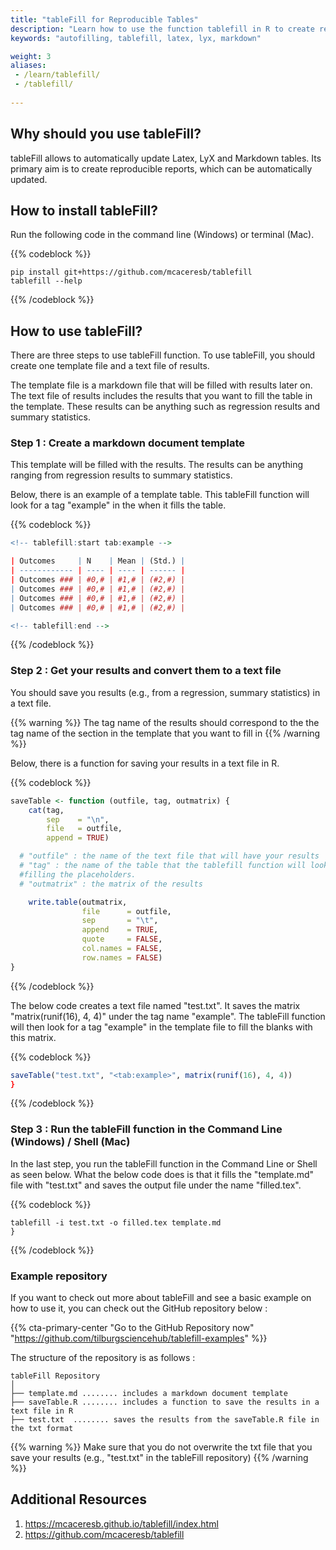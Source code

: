 ```yaml
---
title: "tableFill for Reproducible Tables"
description: "Learn how to use the function tablefill in R to create reproducible tables and autofill values."
keywords: "autofilling, tablefill, latex, lyx, markdown"

weight: 3
aliases:
 - /learn/tablefill/
 - /tablefill/
 
---
```


## Why should you use tableFill?

tableFill allows to automatically update Latex, LyX and Markdown tables. Its primary aim is to create reproducible reports, which can be automatically updated.

## How to install tableFill?
Run the following code in the command line (Windows) or terminal (Mac).

{{% codeblock %}}
```shell script
pip install git+https://github.com/mcaceresb/tablefill
tablefill --help
```
{{% /codeblock %}}

## How to use tableFill?
There are three steps to use tableFill function. To use tableFill, you should create one template file and a text file of results.

The template file is a markdown file that will be filled with results later on. The text file of results includes the results that you want to fill the table in the template. These results can be anything such as regression results and summary statistics.

### Step 1 : Create a markdown document template
This template will be filled with the results. The results can be anything ranging from regression results to summary statistics.

Below, there is an example of a template table. This tableFill function will look for a tag  "example" in the  when it fills the table.

{{% codeblock %}}
```R
<!-- tablefill:start tab:example -->

| Outcomes     | N    | Mean | (Std.) |
| ------------ | ---- | ---- | ------ |
| Outcomes ### | #0,# | #1,# | (#2,#) |
| Outcomes ### | #0,# | #1,# | (#2,#) |
| Outcomes ### | #0,# | #1,# | (#2,#) |
| Outcomes ### | #0,# | #1,# | (#2,#) |

<!-- tablefill:end -->
```
{{% /codeblock %}}



### Step 2 : Get your results and convert them to a text file
You should save you results (e.g., from a regression, summary statistics) in a text file.

{{% warning %}}
The tag name of the results should correspond to the the tag name of the section in the template that you want to fill in
{{% /warning %}}



Below, there is a function for saving your results in a text file in R.


{{% codeblock %}}
```R
saveTable <- function (outfile, tag, outmatrix) {
    cat(tag,
        sep    = "\n",
        file   = outfile,
        append = TRUE)

  # "outfile" : the name of the text file that will have your results
  # "tag" : the name of the table that the tablefill function will look for when
  #filling the placeholders.
  # "outmatrix" : the matrix of the results

    write.table(outmatrix,
                file      = outfile,
                sep       = "\t",
                append    = TRUE,
                quote     = FALSE,
                col.names = FALSE,
                row.names = FALSE)
}
```
{{% /codeblock %}}

The below code creates a text file named "test.txt". It saves the matrix "matrix(runif(16), 4, 4)" under the tag name "example". The tableFill function will then look for a tag "example" in the template file to fill the blanks with this matrix.

{{% codeblock %}}
```R
saveTable("test.txt", "<tab:example>", matrix(runif(16), 4, 4))
}
```
{{% /codeblock %}}

### Step 3 : Run the tableFill function in the Command Line (Windows) / Shell (Mac)
In the last step, you run the tableFill function in the Command Line or Shell as seen below. What the below code does is that it fills the "template.md" file with "test.txt" and saves the output file under the name "filled.tex".

{{% codeblock %}}
```Shell
tablefill -i test.txt -o filled.tex template.md
}
```
{{% /codeblock %}}



### Example repository

If you want to check out more about tableFill and see a basic example on how to use it, you can check out the GitHub repository below :

{{% cta-primary-center "Go to the GitHub Repository now" "https://github.com/tilburgsciencehub/tablefill-examples" %}}

The structure of the repository is as follows :
```text
tableFill Repository
│
├── template.md ........ includes a markdown document template
├── saveTable.R ........ includes a function to save the results in a text file in R
├── test.txt  ........ saves the results from the saveTable.R file in the txt format
```
{{% warning %}}
Make sure that you do not overwrite the txt file that you save your results (e.g., "test.txt" in the tableFill repository)
{{% /warning %}}


## Additional Resources  
1. https://mcaceresb.github.io/tablefill/index.html
2. https://github.com/mcaceresb/tablefill
